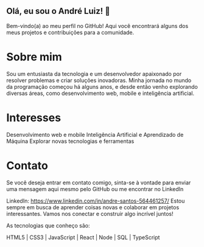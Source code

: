 ## Olá, eu sou o André Luiz! 👋
Bem-vindo(a) ao meu perfil no GitHub! Aqui você encontrará alguns dos meus projetos e contribuições para a comunidade.

# Sobre mim
Sou um entusiasta da tecnologia e um desenvolvedor apaixonado por resolver problemas e criar soluções inovadoras. Minha jornada no mundo da programação começou há alguns anos, e desde então venho explorando diversas áreas, como desenvolvimento web, mobile e inteligência artificial.

# Interesses
Desenvolvimento web e mobile
Inteligência Artificial e Aprendizado de Máquina
Explorar novas tecnologias e ferramentas

# Contato
Se você deseja entrar em contato comigo, sinta-se à vontade para enviar uma mensagem aqui mesmo pelo GitHub ou me encontrar no LinkedIn

LinkedIn: https://www.linkedin.com/in/andre-santos-564461257/
Estou sempre em busca de aprender coisas novas e colaborar em projetos interessantes. Vamos nos conectar e construir algo incrível juntos!


As tecnologias que conheço são:

HTML5 | CSS3 | JavaScript | React | Node | SQL | TypeScript
